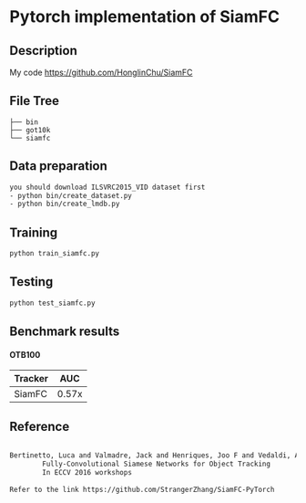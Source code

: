 
# Pytorch implementation of SiamFC
## Description
My code https://github.com/HonglinChu/SiamFC

## File Tree
```
├── bin
├── got10k
└── siamfc
```
## Data preparation

```bash
you should download ILSVRC2015_VID dataset first
- python bin/create_dataset.py
- python bin/create_lmdb.py
```

## Training
```bash
python train_siamfc.py
```
## Testing
```bash
python test_siamfc.py
```

## Benchmark results

#### OTB100

|         Tracker        |       AUC       |
| ---------------------- | --------------- |
|         SiamFC         |      0.57x     |

## Reference
```bash

Bertinetto, Luca and Valmadre, Jack and Henriques, Joo F and Vedaldi, Andrea and Torr, Philip H S
		Fully-Convolutional Siamese Networks for Object Tracking
		In ECCV 2016 workshops
		
Refer to the link https://github.com/StrangerZhang/SiamFC-PyTorch
```
